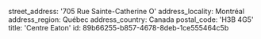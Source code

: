 street_address: '705 Rue Sainte-Catherine O'
address_locality: Montréal
address_region: Québec
address_country: Canada
postal_code: 'H3B 4G5'
title: 'Centre Eaton'
id: 89b66255-b857-4678-8deb-1ce555464c5b
